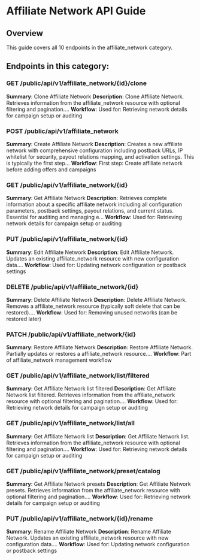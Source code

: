 # Affiliate Network API Guide

## Overview
This guide covers all 10 endpoints in the affiliate_network category.

## Endpoints in this category:

### GET /public/api/v1/affiliate_network/{id}/clone
**Summary**: Clone Affiliate Network
**Description**: Clone Affiliate Network. Retrieves information from the affiliate_network resource with optional filtering and pagination....
**Workflow**: Used for: Retrieving network details for campaign setup or auditing

### POST /public/api/v1/affiliate_network
**Summary**: Create Affiliate Network
**Description**: Creates a new affiliate network with comprehensive configuration including postback URLs, IP whitelist for security, payout relations mapping, and activation settings. This is typically the first step...
**Workflow**: First step: Create affiliate network before adding offers and campaigns

### GET /public/api/v1/affiliate_network/{id}
**Summary**: Get Affiliate Network
**Description**: Retrieves complete information about a specific affiliate network including all configuration parameters, postback settings, payout relations, and current status. Essential for auditing and managing e...
**Workflow**: Used for: Retrieving network details for campaign setup or auditing

### PUT /public/api/v1/affiliate_network/{id}
**Summary**: Edit Affiliate Network
**Description**: Edit Affiliate Network. Updates an existing affiliate_network resource with new configuration data....
**Workflow**: Used for: Updating network configuration or postback settings

### DELETE /public/api/v1/affiliate_network/{id}
**Summary**: Delete Affiliate Network
**Description**: Delete Affiliate Network. Removes a affiliate_network resource (typically soft delete that can be restored)....
**Workflow**: Used for: Removing unused networks (can be restored later)

### PATCH /public/api/v1/affiliate_network/{id}
**Summary**: Restore Affiliate Network
**Description**: Restore Affiliate Network. Partially updates or restores a affiliate_network resource....
**Workflow**: Part of affiliate_network management workflow

### GET /public/api/v1/affiliate_network/list/filtered
**Summary**: Get Affiliate Network list filtered
**Description**: Get Affiliate Network list filtered. Retrieves information from the affiliate_network resource with optional filtering and pagination....
**Workflow**: Used for: Retrieving network details for campaign setup or auditing

### GET /public/api/v1/affiliate_network/list/all
**Summary**: Get Affiliate Network list
**Description**: Get Affiliate Network list. Retrieves information from the affiliate_network resource with optional filtering and pagination....
**Workflow**: Used for: Retrieving network details for campaign setup or auditing

### GET /public/api/v1/affiliate_network/preset/catalog
**Summary**: Get Affiliate Network presets
**Description**: Get Affiliate Network presets. Retrieves information from the affiliate_network resource with optional filtering and pagination....
**Workflow**: Used for: Retrieving network details for campaign setup or auditing

### PUT /public/api/v1/affiliate_network/{id}/rename
**Summary**: Rename Affiliate Network
**Description**: Rename Affiliate Network. Updates an existing affiliate_network resource with new configuration data....
**Workflow**: Used for: Updating network configuration or postback settings

